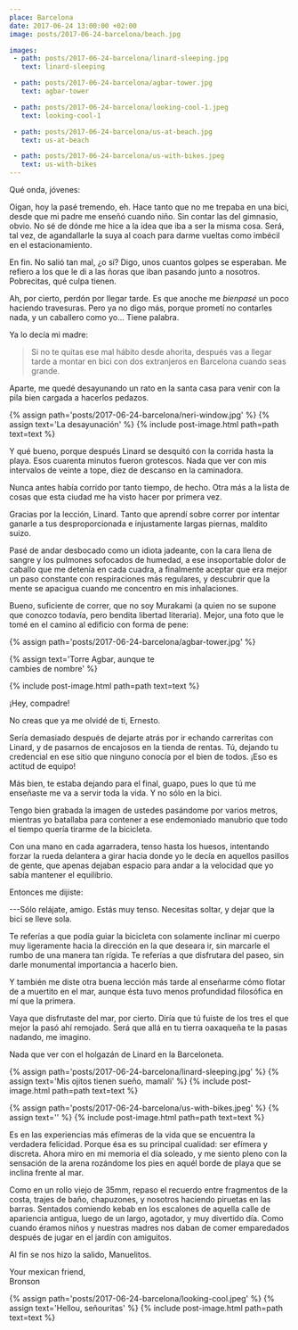 ```yaml
---
place: Barcelona
date: 2017-06-24 13:00:00 +02:00
image: posts/2017-06-24-barcelona/beach.jpg

images:
 - path: posts/2017-06-24-barcelona/linard-sleeping.jpg
   text: linard-sleeping

 - path: posts/2017-06-24-barcelona/agbar-tower.jpg
   text: agbar-tower

 - path: posts/2017-06-24-barcelona/looking-cool-1.jpeg
   text: looking-cool-1

 - path: posts/2017-06-24-barcelona/us-at-beach.jpg
   text: us-at-beach

 - path: posts/2017-06-24-barcelona/us-with-bikes.jpeg
   text: us-with-bikes
---
```


Qué onda, jóvenes:

Oigan, hoy la pasé tremendo, eh. Hace tanto que no me trepaba en una bici, desde que mi padre me enseñó cuando niño. Sin contar las del gimnasio, obvio. No sé de dónde me hice a la idea que iba a ser la misma cosa. Será, tal vez, de agandallarle la suya al coach para darme vueltas como imbécil en el estacionamiento.

En fin. No salió tan mal, ¿o sí? Digo, unos cuantos golpes se esperaban. Me refiero a los que le di a las ñoras que iban pasando junto a nosotros. Pobrecitas, qué culpa tienen.

Ah, por cierto, perdón por llegar tarde. Es que anoche me _bienpasé_ un poco haciendo travesuras. Pero ya no digo más, porque prometí no contarles nada, y un caballero como yo... Tiene palabra.

Ya lo decía mi madre:

> Si no te quitas ese mal hábito desde ahorita, después vas a llegar tarde a montar en bici con dos extranjeros en Barcelona cuando seas grande.

Aparte, me quedé desayunando un rato en la santa casa para venir con la pila bien cargada a hacerlos pedazos.

{% assign path='posts/2017-06-24-barcelona/neri-window.jpg' %}
{% assign text='La desayunación' %}
{% include post-image.html path=path text=text %}

Y qué bueno, porque después Linard se desquitó con la corrida hasta la playa. Esos cuarenta minutos fueron grotescos. Nada que ver con mis intervalos de veinte a tope, diez de descanso en la caminadora.

Nunca antes había corrido por tanto tiempo, de hecho. Otra más a la lista de cosas que esta ciudad me ha visto hacer por primera vez.

Gracias por la lección, Linard. Tanto que aprendí sobre correr por intentar ganarle a tus desproporcionada e injustamente largas piernas, maldito suizo.

Pasé de andar desbocado como un idiota jadeante, con la cara llena de sangre y los pulmones sofocados de humedad, a ese insoportable dolor de caballo que me detenía en cada cuadra, a finalmente aceptar que era mejor un paso constante con respiraciones más regulares, y descubrir que la mente se apacigua cuando me concentro en mis inhalaciones.

Bueno, suficiente de correr, que no soy Murakami (a quien no se supone que conozco todavía, pero bendita libertad literaria). Mejor, una foto que le tomé en el camino al edificio con forma de pene:

{% assign path='posts/2017-06-24-barcelona/agbar-tower.jpg' %}

{% assign text='Torre Agbar, aunque te <br>cambies de nombre' %}

{% include post-image.html path=path text=text %}

¡Hey, compadre!

No creas que ya me olvidé de ti, Ernesto.

Sería demasiado después de dejarte atrás por ir echando carreritas con Linard, y de pasarnos de encajosos en la tienda de rentas. Tú, dejando tu credencial en ese sitio que ninguno conocía por el bien de todos. ¡Eso es actitud de equipo!

Más bien, te estaba dejando para el final, guapo, pues lo que tú me enseñaste me va a servir toda la vida. Y no sólo en la bici.

Tengo bien grabada la imagen de ustedes pasándome por varios metros, mientras yo batallaba para contener a ese endemoniado manubrio que todo el tiempo quería tirarme de la bicicleta.

Con una mano en cada agarradera, tenso hasta los huesos, intentando forzar la rueda delantera a girar hacia donde yo le decía en aquellos pasillos de gente, que apenas dejaban espacio para andar a la velocidad que yo sabía mantener el equilibrio.

Entonces me dijiste:

---Sólo relájate, amigo. Estás muy tenso. Necesitas soltar, y dejar que la bici se lleve sola.

Te referías a que podía guiar la bicicleta con solamente inclinar mi cuerpo muy ligeramente hacia la dirección en la que deseara ir, sin marcarle el rumbo de una manera tan rígida. Te referías a que disfrutara del paseo, sin darle monumental importancia a hacerlo bien.

Y también me diste otra buena lección más tarde al enseñarme cómo flotar de a muertito en el mar, aunque ésta tuvo menos profundidad filosófica en mí que la primera.

Vaya que disfrutaste del mar, por cierto. Diría que tú fuiste de los tres el que mejor la pasó ahí remojado. Será que allá en tu tierra oaxaqueña te la pasas nadando, me imagino.

Nada que ver con el holgazán de Linard en la Barceloneta.

{% assign path='posts/2017-06-24-barcelona/linard-sleeping.jpg' %}
{% assign text='Mis ojitos tienen sueño, mamali' %}
{% include post-image.html path=path text=text %}

{% assign path='posts/2017-06-24-barcelona/us-with-bikes.jpeg' %}
{% assign text='' %}
{% include post-image.html path=path text=text %}

Es en las experiencias más efímeras de la vida que se encuentra la verdadera felicidad. Porque ésa es su principal cualidad: ser efímera y discreta. Ahora miro en mi memoria el día soleado, y me siento pleno con la sensación de la arena rozándome los pies en aquél borde de playa que se inclina frente al mar.

Como en un rollo viejo de 35mm, repaso el recuerdo entre fragmentos de la costa, trajes de baño, chapuzones, y nosotros haciendo piruetas en las barras. Sentados comiendo kebab en los escalones de aquella calle de apariencia antigua, luego de un largo, agotador, y muy divertido día. Como cuando éramos niños y nuestras madres nos daban de comer emparedados después de jugar en el jardín con amiguitos.

Al fin se nos hizo la salido, Manuelitos.

Your mexican friend, <br>Bronson

{% assign path='posts/2017-06-24-barcelona/looking-cool.jpeg' %}
{% assign text='Hellou, señouritas' %}
{% include post-image.html path=path text=text %}
